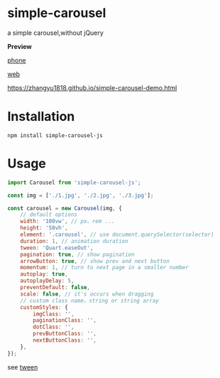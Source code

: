 # simple-carousel

a simple carousel,without jQuery

**Preview**

[phone](https://i.imgur.com/MVa0a6c.gif)

[web](https://i.imgur.com/iXNh9ZC.gif)

https://zhangyu1818.github.io/simple-carousel-demo.html

# Installation

`npm install simple-carousel-js`

# Usage

```javascript
import Carousel from 'simple-carousel-js';

const img = ['./1.jpg', './2.jpg', './3.jpg'];

const carousel = new Carousel(img, {
    // default options
    width: '100vw', // px、rem ...
    height: '50vh',
    element: '.carousel', // use document.querySelector(selector)
    duration: 1, // animation duration
    tween: 'Quart.easeOut', 
    pagination: true, // show pagination
    arrowButton: true, // show prev and next button
    momentum: 1, // turn to next page in a smaller number
    autoplay: true,
    autoplayDelay: 5,
    preventDefault: false,
    scale: false, // it's occurs when dragging
    // custom class name，string or string array
    customStyles: {
        imgClass: '',
        paginationClass: '',
        dotClass: '',
        prevButtonClass: '',
        nextButtonClass: '',
    },
});
```
see [tween](https://www.zhangxinxu.com/study/201612/how-to-use-tween-js.html)
